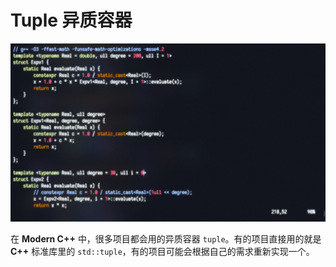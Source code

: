 # Tuple 异质容器

![background](../img/bb.png)

在 **Modern C++** 中，很多项目都会用的异质容器 `tuple`。有的项目直接用的就是 **C++** 标准库里的 `std::tuple`，有的项目可能会根据自己的需求重新实现一个。
